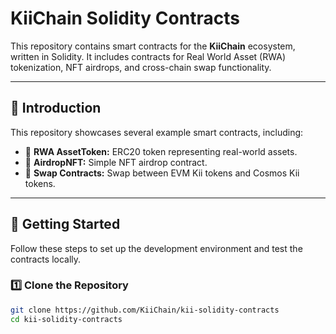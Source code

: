 # KiiChain Solidity Contracts

This repository contains smart contracts for the **KiiChain** ecosystem, written in Solidity. It includes contracts for Real World Asset (RWA) tokenization, NFT airdrops, and cross-chain swap functionality.

---

## 📘 Introduction

This repository showcases several example smart contracts, including:

- 🏦 **RWA AssetToken:** ERC20 token representing real-world assets.
- 🎁 **AirdropNFT:** Simple NFT airdrop contract.
- 🔄 **Swap Contracts:** Swap between EVM Kii tokens and Cosmos Kii tokens.

---

## 🚀 Getting Started

Follow these steps to set up the development environment and test the contracts locally.

### 1️⃣ Clone the Repository

```bash
git clone https://github.com/KiiChain/kii-solidity-contracts
cd kii-solidity-contracts

